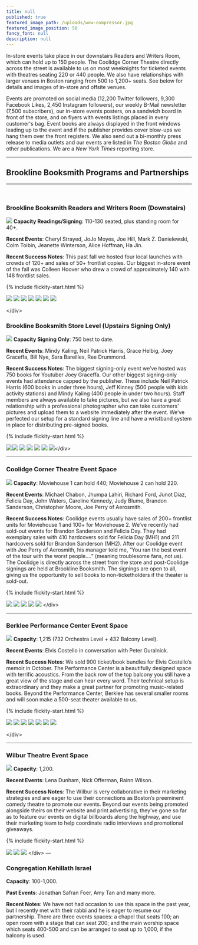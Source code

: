 ```yaml
---
title: null
published: true
featured_image_path: /uploads/wow-compressor.jpg
featured_image_position: 50
fancy_font: null
description: null
---
```



In-store events take place in our downstairs Readers and Writers Room, which can hold up to 150 people. The Coolidge Corner Theatre directly across the street is available to us on most weeknights for ticketed events with theatres seating 220 or 440 people. We also have relationships with larger venues in Boston ranging from 500 to 1,200+ seats. See below for details and images of in-store and offsite venues.

Events are promoted on social media (12,200 Twitter followers, 9,300 Facebook Likes, 2,450 Instagram followers), our weekly B-Mail newsletter (7,500 subscribers), our in-store events posters, on a sandwich board in front of the store, and on flyers with events listings placed in every customer's bag. Event books are always displayed in the front windows leading up to the event and if the publisher provides cover blow-ups we hang them over the front registers. We also send out a bi-monthly press release to media outlets and our events are listed in *The Boston Globe* and other publications. We are a *New York Times* reporting store.

---

## Brookline Booksmith Programs and Partnerships

---

&nbsp;

### Brookline Booksmith Readers and Writers Room (Downstairs)

![](http://images.brooklinebooksmith.com/event-venues/Brookline-Booksmith-Downstairs/bb-downstairs-4-compressor.jpg) **Capacity Readings/Signing**: 110-130 seated, plus standing room for 40+.

**Recent Events**: Cheryl Strayed, JoJo Moyes, Joe Hill, Mark Z. Danielewski, Colm Toibin, Jeanette Winterson, Alice Hoffman, Ha Jin.

**Recent Success Notes**: This past fall we hosted four local launches with crowds of 120+ and sales of 50+ frontlist copies. Our biggest in-store event of the fall was Colleen Hoover who drew a crowd of approximately 140 with 148 frontlist sales.

{% include flickity-start.html %}

![](http://images.brooklinebooksmith.com/event-venues/Brookline-Booksmith-Downstairs/bb-downstairs-2-compressor.jpg) ![](http://images.brooklinebooksmith.com/event-venues/Brookline-Booksmith-Downstairs/bb-downstairs-3-compressor.jpg) ![](http://images.brooklinebooksmith.com/event-venues/Brookline-Booksmith-Downstairs/bb-downstairs-5-compressor.jpg) ![](http://images.brooklinebooksmith.com/event-venues/Brookline-Booksmith-Downstairs/bb-downstairs-6-compressor.jpg) ![](http://images.brooklinebooksmith.com/event-venues/Brookline-Booksmith-Downstairs/bb-downstairs-7-compressor.jpg) ![](http://images.brooklinebooksmith.com/event-venues/Brookline-Booksmith-Downstairs/bb-downstairs-8-compressor.jpg) ![](http://images.brooklinebooksmith.com/event-venues/Brookline-Booksmith-Downstairs/bb-downstairs-1-compressor.jpg)

&lt;/div&gt;

### Brookline Booksmith Store Level (Upstairs Signing Only)

![](http://images.brooklinebooksmith.com/event-venues/Brookline-Booksmith-Upstairs/BB-Upstairs-1-compressor.jpg) **Capacity Signing Only**: 750 best to date.

**Recent Events**: Mindy Kaling, Neil Patrick Harris, Grace Helbig, Joey Graceffa, Bill Nye, Sara Bareilles, Ree Drummond.

**Recent Success Notes**: The biggest signing-only event we’ve hosted was 750 books for Youtuber Joey Graceffa. Our other biggest signing-only events had attendance capped by the publisher. These include Neil Patrick Harris (600 books in under three hours), Jeff Kinney (500 people with kids activity stations) and Mindy Kaling (400 people in under two hours). Staff members are always available to take pictures, but we also have a great relationship with a professional photographer who can take customers’ pictures and upload them to a website immediately after the event. We’ve perfected our setup for a standard signing line and have a wristband system in place for distributing pre-signed books.

{% include flickity-start.html %}

![](http://images.brooklinebooksmith.com/event-venues/Brookline-Booksmith-Upstairs/BB-upstairs-2-compressor.jpg)![](http://images.brooklinebooksmith.com/event-venues/Brookline-Booksmith-Upstairs/BB-UPstairs-3-compressor.jpg) ![](http://images.brooklinebooksmith.com/event-venues/Brookline-Booksmith-Upstairs/bb-Upstairs-4-compressor.jpg) ![](http://images.brooklinebooksmith.com/event-venues/Brookline-Booksmith-Upstairs/BB-Upstairs-5-compressor.jpg) ![](http://images.brooklinebooksmith.com/event-venues/Brookline-Booksmith-Upstairs/BB-Upstairs-6-compressor.jpg) ![](http://images.brooklinebooksmith.com/event-venues/Brookline-Booksmith-Upstairs/BB-Upstairs-7-compressor.jpg) ![](http://images.brooklinebooksmith.com/event-venues/Brookline-Booksmith-Upstairs/bb-Upstairs-8-compressor.jpg)&lt;/div&gt;

---

### Coolidge Corner Theatre Event Space

![](http://images.brooklinebooksmith.com/event-venues/Coolidge-Corner-Theatre/Coolidge-Corner-Theatre-1-compressor.jpg) **Capacity**: Moviehouse 1 can hold 440; Moviehouse 2 can hold 220.

**Recent Events**: Michael Chabon, Jhumpa Lahiri, Richard Ford, Junot Diaz, Felicia Day, John Waters, Caroline Kennedy, Judy Blume, Brandon Sanderson, Christopher Moore, Joe Perry of Aerosmith.

**Recent Success Notes**: Coolidge events usually have sales of 200+ frontlist units for Moviehouse 1 and 100+ for Moviehouse 2. We’ve recently had sold-out events for Brandon Sanderson and Felicia Day. They had exemplary sales with 410 hardcovers sold for Felicia Day (MH1) and 211 hardcovers sold for Brandon Sanderson (MH2). After our Coolidge event with Joe Perry of Aerosmith, his manager told me, “You ran the best event of the tour with the worst people….” (meaning troublesome fans, not us). The Coolidge is directly across the street from the store and post-Coolidge signings are held at Brookline Booksmith. The signings are open to all, giving us the opportunity to sell books to non-ticketholders if the theater is sold-out.

{% include flickity-start.html %}

![](http://images.brooklinebooksmith.com/event-venues/Coolidge-Corner-Theatre/Coolidge-Corner-Theatre-2-compressor.jpg) ![](http://images.brooklinebooksmith.com/event-venues/Coolidge-Corner-Theatre/Coolidge-Corner-Theatre-3-compressor.jpg) ![](http://images.brooklinebooksmith.com/event-venues/Coolidge-Corner-Theatre/Coolidge-Corner-Theatre-4-compressor.jpg) ![](http://images.brooklinebooksmith.com/event-venues/Coolidge-Corner-Theatre/Coolidge-Corner-Theatre-5-compressor.jpg) ![](http://images.brooklinebooksmith.com/event-venues/Coolidge-Corner-Theatre/Coolidge-Corner-Theatre-6-compressor.jpg) &lt;/div&gt;

---

### Berklee Performance Center Event Space

![](http://images.brooklinebooksmith.com/event-venues/Berklee/Berklee-1-compressor.jpg) **Capacity**: 1,215 (732 Orchestra Level + 432 Balcony Level).

**Recent Events**: Elvis Costello in conversation with Peter Guralnick.

**Recent Success Notes**: We sold 900 ticket/book bundles for Elvis Costello’s memoir in October. The Performance Center is a beautifully designed space with terrific acoustics. From the back row of the top balcony you still have a great view of the stage and can hear every word. Their technical setup is extraordinary and they make a great partner for promoting music-related books. Beyond the Performance Center, Berklee has several smaller rooms and will soon make a 500-seat theater available to us.

{% include flickity-start.html %}

![](http://images.brooklinebooksmith.com/event-venues/Berklee/Berklee-2-compressor.jpg) ![](http://images.brooklinebooksmith.com/event-venues/Berklee/Berklee-3-compressor.jpg) ![](http://images.brooklinebooksmith.com/event-venues/Berklee/berklee-4-compressor.jpg) ![](http://images.brooklinebooksmith.com/event-venues/Berklee/berklee-8-compressor.jpg) ![](http://images.brooklinebooksmith.com/event-venues/Berklee/berklee-7-compressor.jpg) ![](http://images.brooklinebooksmith.com/event-venues/Berklee/berklee-5-compressor.jpg) ![](http://images.brooklinebooksmith.com/event-venues/Berklee/berklee-6-compressor.jpg)

&lt;/div&gt;

---

### Wilbur Theatre Event Space

![](http://images.brooklinebooksmith.com/event-venues/Wilbur-Theater/Wilbur-1-compressor.jpg) **Capacity**: 1,200.

**Recent Events**: Lena Dunham, Nick Offerman, Rainn Wilson.

**Recent Success Notes**: The Wilbur is very collaborative in their marketing strategies and are eager to use their connections as Boston’s preeminent comedy theatre to promote our events. Beyond our events being promoted alongside theirs on their website and print advertising, they’ve gone so far as to feature our events on digital billboards along the highway, and use their marketing team to help coordinate radio interviews and promotional giveaways.

{% include flickity-start.html %}

![](http://images.brooklinebooksmith.com/event-venues/Wilbur-Theater/wilbur-3-compressor.jpg) ![](http://images.brooklinebooksmith.com/event-venues/Wilbur-Theater/wilbur-4-compressor.jpg) ![](http://images.brooklinebooksmith.com/event-venues/Wilbur-Theater/Wilbur-2-compressor.jpg) &lt;/div&gt; —

### Congregation Kehillath Israel

**Capacity**: 100-1,000.

**Past Events**: Jonathan Safran Foer, Amy Tan and many more.

**Recent Notes**: We have not had occasion to use this space in the past year, but I recently met with their rabbi and he is eager to resume our partnership. There are three events spaces: a chapel that seats 100; an open room with a stage that can seat 200; and the main worship space which seats 400-500 and can be arranged to seat up to 1,000, if the balcony is used.